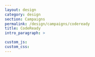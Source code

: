 ```yaml
---
layout: design
category: design
section: Campaigns
permalink: /design/campaigns/codeready
title: CodeReady
intro_paragraph: >

custom_js:
custom_css:
---
```

